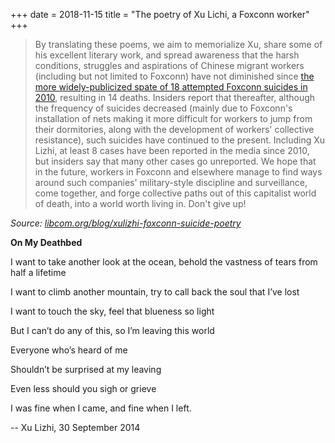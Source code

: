 +++
date = 2018-11-15
title = "The poetry of Xu Lichi, a Foxconn worker"
+++

> By translating these poems, we aim to memorialize Xu, share some of his
> excellent literary work, and spread awareness that the harsh conditions,
> struggles and aspirations of Chinese migrant workers (including but not
> limited to Foxconn) have not diminished since [the more widely-publicized
> spate of 18 attempted Foxconn suicides in
> 2010](http://en.wikipedia.org/wiki/Foxconn_suicides), resulting in 14
> deaths. Insiders report that thereafter, although the frequency of suicides
> decreased (mainly due to Foxconn's installation of nets making it more
> difficult for workers to jump from their dormitories, along with the
> development of workers' collective resistance), such suicides have continued
> to the present.  Including Xu Lizhi, at least 8 cases have been reported in
> the media since 2010, but insiders say that many other cases go unreported.
> We hope that in the future, workers in Foxconn and elsewhere manage to find
> ways around such companies' military-style discipline and surveillance, come
> together, and forge collective paths out of this capitalist world of death,
> into a world worth living in. Don't give up!

*Source: [libcom.org/blog/xulizhi-foxconn-suicide-poetry](https://libcom.org/blog/xulizhi-foxconn-suicide-poetry)*

**On My Deathbed**

I want to take another look at the ocean, behold the vastness of tears from half a lifetime

I want to climb another mountain, try to call back the soul that I’ve lost

I want to touch the sky, feel that blueness so light

But I can’t do any of this, so I’m leaving this world

Everyone who’s heard of me

Shouldn’t be surprised at my leaving

Even less should you sigh or grieve

I was fine when I came, and fine when I left.

-- Xu Lizhi, 30 September 2014

